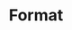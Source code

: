 ---
title: 'Format'
field: 'dcterms.format'
slug: 'global-format'
description: 'The file format or physical medium of the resource'
comment: 'select from control list'
required: False
vocabulary: 'vocabulary.txt'
module: 'Form'
cluster: 'Global'
policy: 'Controlled value. Single value only.'
---